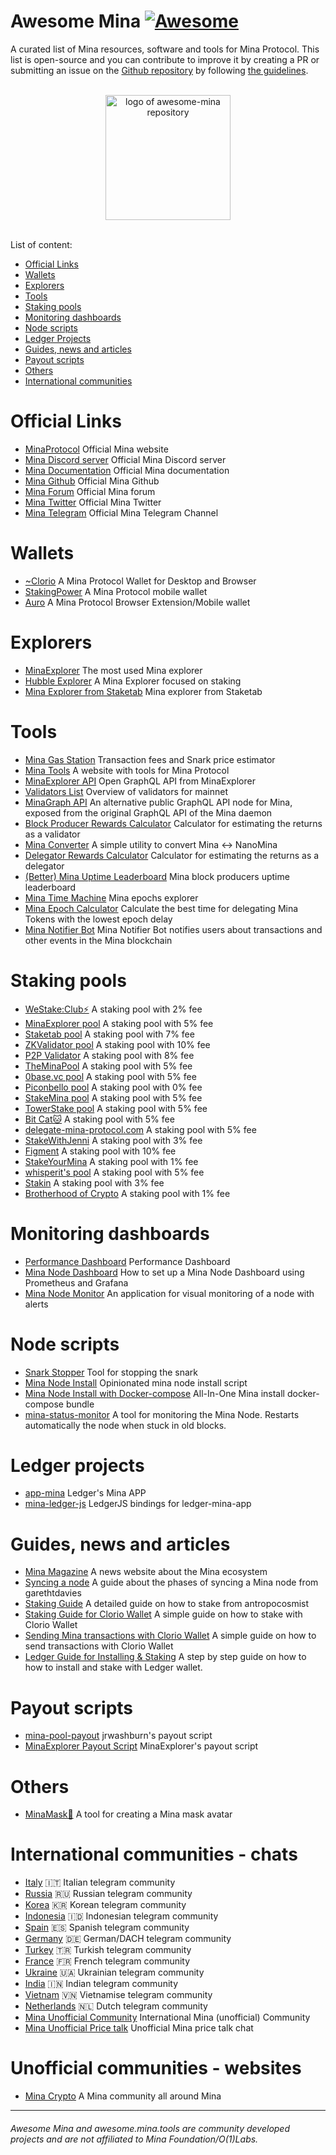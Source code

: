 # Awesome Mina [![Awesome](https://cdn.rawgit.com/sindresorhus/awesome/d7305f38d29fed78fa85652e3a63e154dd8e8829/media/badge.svg)](https://github.com/sindresorhus/awesome)
A curated list of Mina resources, software and tools for Mina Protocol. This list is open-source and you can contribute to improve it by creating a PR or submitting an issue on the [Github repository](https://github.com/nerdvibe/awesome-mina) by following [the guidelines](https://github.com/nerdvibe/awesome-mina/blob/main/Contributing.md).

<p align="center">
  <br>
  <img width="200" src="https://westake.club/assets/awesome-mina.png?" alt="logo of awesome-mina repository">
  <br>
  <br>
</p>

List of content:

- [Official Links](#Official-Links)
- [Wallets](#Wallets)
- [Explorers](#Explorers)
- [Tools](#Tools)
- [Staking pools](#Staking-pools)
- [Monitoring dashboards](#monitoring-dashboards)
- [Node scripts](#Node-scripts)
- [Ledger Projects](#Ledger-projects)
- [Guides, news and articles](#guides-news-and-articles)
- [Payout scripts](#Payout-scripts)
- [Others](#Others)
- [International communities](#International-communities)

# Official Links

* [MinaProtocol](https://minaprotocol.com/) Official Mina website
* [Mina Discord server](https://discord.com/invite/Vexf4ED) Official Mina Discord server
* [Mina Documentation](https://docs.minaprotocol.com/en) Official Mina documentation
* [Mina Github](https://github.com/MinaProtocol) Official Mina Github
* [Mina Forum](https://forums.minaprotocol.com/) Official Mina forum
* [Mina Twitter](https://twitter.com/minaprotocol) Official Mina Twitter
* [Mina Telegram](https://t.me/minaprotocol) Official Mina Telegram Channel

# Wallets
* [~Clorio](https://clor.io) A Mina Protocol Wallet for Desktop and Browser
* [StakingPower](https://github.com/crackerli/coda-mobile-wallet) A Mina Protocol mobile wallet
* [Auro](https://www.aurowallet.com) A Mina Protocol Browser Extension/Mobile wallet

# Explorers
* [MinaExplorer](https://minaexplorer.com/) The most used Mina explorer
* [Hubble Explorer](https://hubble.figment.io/mina/chains/mainnet) A Mina Explorer focused on staking
* [Mina Explorer from Staketab](https://mina.staketab.com/) Mina explorer from Staketab

# Tools
* [Mina Gas Station](https://fees.mina.tools/) Transaction fees and Snark price estimator
* [Mina Tools](https://mina.tools) A website with tools for Mina Protocol
* [MinaExplorer API](https://graphql.minaexplorer.com/) Open GraphQL API from MinaExplorer
* [Validators List](https://mina.staketab.com/) Overview of validators for mainnet
* [MinaGraph API](https://minagraph.com) An alternative public GraphQL API node for Mina, exposed from the original GraphQL API of the Mina daemon
* [Block Producer Rewards Calculator](https://towerstake.com/block-producer-rewards-calculator/) Calculator for estimating the returns as a validator
* [Mina Converter](https://convert.mina.tools/) A simple utility to convert Mina <-> NanoMina
* [Delegator Rewards Calculator](https://towerstake.com/delegator-rewards-calculator/) Calculator for estimating the returns as a delegator
* [(Better) Mina Uptime Leaderboard](https://towerstake.com/mina-uptime-leaderboard/) Mina block producers uptime leaderboard
* [Mina Time Machine](https://towerstake.com/mina-time-machine/) Mina epochs explorer
* [Mina Epoch Calculator](https://epoch.mina.tools) Calculate the best time for delegating Mina Tokens with the lowest epoch delay
* [Mina Notifier Bot](https://t.me/MinaNotifierBot) Mina Notifier Bot notifies users about transactions and other events in the Mina blockchain

# Staking pools
* [WeStake:Club⚡️](https://mina.westake.club) A staking pool with 2% fee
* [MinaExplorer pool](https://docs.minaexplorer.com/minaexplorer/staking-pool) A staking pool with 5% fee
* [Staketab pool](https://staketab.com/) A staking pool with 7% fee
* [ZKValidator pool](https://zkvalidator.com/) A staking pool with 10% fee
* [P2P Validator](https://p2p.org/) A staking pool with 8% fee
* [TheMinaPool](https://theminapool.com) A staking pool with 5% fee
* [0base.vc pool](https://mina.0base.vc) A staking pool with 5% fee
* [Piconbello pool](https://mina.piconbello.com) A staking pool with 0% fee
* [StakeMina pool](https://stakemina.com) A staking pool with 5% fee
* [TowerStake pool](https://towerstake.com) A staking pool with 5% fee
* [Bit Cat🐱](https://www.bitcat365.com) A staking pool with 5% fee
* [delegate-mina-protocol.com](https://delegate-mina-protocol.com) A staking pool with 5% fee
* [StakeWithJenni](https://www.stakewithjenni.com) A staking pool with 3% fee
* [Figment](https://figment.io/protocols/mina/) A staking pool with 10% fee
* [StakeYourMina](https://www.stakeyourmina.com/) A staking pool with 1% fee
* [whisperit's pool](https://cryptostake.online/) A staking pool with 5% fee
* [Stakin](https://stakin.com/mina) A staking pool with 3% fee
* [Brotherhood of Crypto](http://brotherhoodcrypto.io/mina-validator-details/) A staking pool with 1% fee

# Monitoring dashboards
* [Performance Dashboard](https://github.com/dsrvlabs/mina-performance-dashboard) Performance Dashboard
* [Mina Node Dashboard](https://github.com/dguess/mina-node-dashboard) How to set up a Mina Node Dashboard using Prometheus and Grafana
* [Mina Node Monitor](https://github.com/olton/mina-node-monitor) An application for visual monitoring of a node with alerts

# Node scripts
* [Snark Stopper](https://github.com/c29r3/mina-snark-stopper) Tool for stopping the snark
* [Mina Node Install](https://github.com/jrwashburn/mina-node-install) Opinionated mina node install script
* [Mina Node Install with Docker-compose](https://github.com/trancemind/mina-docker-compose) All-In-One Mina install docker-compose bundle
* [mina-status-monitor](https://github.com/vanphandinh/mina-status-monitor) A tool for monitoring the Mina Node. Restarts automatically the node when stuck in old blocks.

# Ledger projects
* [app-mina](https://github.com/LedgerHQ/app-mina) Ledger's Mina APP
* [mina-ledger-js](https://github.com/nerdvibe/mina-ledger-js) LedgerJS bindings for ledger-mina-app

# Guides, news and articles
* [Mina Magazine](https://minamagazine.com/) A news website about the Mina ecosystem
* [Syncing a node](https://hackmd.io/@garethtdavies/B1TSCRF_D) A guide about the phases of syncing a Mina node from garethtdavies
* [Staking Guide](https://antropocosmist.medium.com/how-to-stake-mina-a524b4fc8086) A detailed guide on how to stake from antropocosmist
* [Staking Guide for Clorio Wallet](https://docs.clor.io/how-to-delegate) A simple guide on how to stake with Clorio Wallet
* [Sending Mina transactions with Clorio Wallet](https://docs.clor.io/how-to-send-a-transaction) A simple guide on how to send transactions with Clorio Wallet
* [Ledger Guide for Installing & Staking](https://www.youtube.com/watch?v=ZezT6HHL9yk) A step by step guide on how to how to install and stake with Ledger wallet.

# Payout scripts
* [mina-pool-payout](https://github.com/jrwashburn/mina-pool-payout) jrwashburn's payout script
* [MinaExplorer Payout Script](https://github.com/garethtdavies/mina-payout-script) MinaExplorer's payout script

# Others
* [MinaMask🎃](https://mask.minagraph.com) A tool for creating a Mina mask avatar

# International communities - chats

* [Italy](https://t.me/mina_italia) 🇮🇹 Italian telegram community
* [Russia](https://t.me/mina_russia) 🇷🇺 Russian telegram community
* [Korea](https://t.me/minaprotocol_kr) 🇰🇷 Korean telegram community
* [Indonesia](http://t.me/Mina_Indonesia) 🇮🇩 Indonesian telegram community
* [Spain](https://t.me/MinaProtocol_Spanish) 🇪🇸 Spanish telegram community
* [Germany](https://t.me/mina_dach) 🇩🇪 German/DACH telegram community
* [Turkey](https://t.me/Mina_Turkiye) 🇹🇷 Turkish telegram community
* [France](https://t.me/mina_france) 🇫🇷 French telegram community
* [Ukraine](https://t.me/mina_ukraine) 🇺🇦 Ukrainian telegram community
* [India](http://t.me/mina_india) 🇮🇳 Indian telegram community
* [Vietnam](http://t.me/minaprotocolVN) 🇻🇳 Vietnamise telegram community
* [Netherlands](http://t.me/minaprotocolNL) 🇳🇱 Dutch telegram community
* [Mina Unofficial Community](https://t.me/MinaProtocolCommunity) International Mina (unofficial) Community
* [Mina Unofficial Price talk](https://t.me/minapricediscussion) Unofficial Mina price talk chat

# Unofficial communities - websites
* [Mina Crypto](https://www.minacrypto.com/) A Mina community all around Mina

------

###### Awesome Mina and awesome.mina.tools are community developed projects and are not affiliated to Mina Foundation/O(1)Labs.
